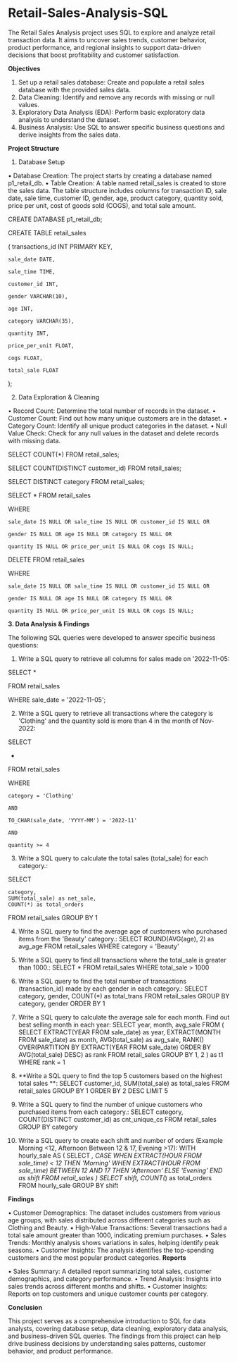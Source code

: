 # Retail-Sales-Analysis-SQL
The Retail Sales Analysis project uses SQL to explore and analyze retail transaction data. It aims to uncover sales trends, customer behavior, product performance, and regional insights to support data-driven decisions that boost profitability and customer satisfaction.


**Objectives**
1.	Set up a retail sales database: Create and populate a retail sales database with the provided sales data.
2.	Data Cleaning: Identify and remove any records with missing or null values.
3.	Exploratory Data Analysis (EDA): Perform basic exploratory data analysis to understand the dataset.
4.	Business Analysis: Use SQL to answer specific business questions and derive insights from the sales data.

**Project Structure**
1. Database Setup

•	Database Creation: The project starts by creating a database named p1_retail_db.
•	Table Creation: A table named retail_sales is created to store the sales data. The table structure includes columns for transaction ID, sale date, sale time, customer ID, gender, age, product category, quantity sold, price per unit, cost of goods sold (COGS), and total sale amount.

CREATE DATABASE p1_retail_db;


CREATE TABLE retail_sales

(
    transactions_id INT PRIMARY KEY,

    sale_date DATE,	

    sale_time TIME,

    customer_id INT,	

    gender VARCHAR(10),

    age INT,

    category VARCHAR(35),

    quantity INT,

    price_per_unit FLOAT,	

    cogs FLOAT,

    total_sale FLOAT

);

2. Data Exploration & Cleaning

•	Record Count: Determine the total number of records in the dataset.
•	Customer Count: Find out how many unique customers are in the dataset.
•	Category Count: Identify all unique product categories in the dataset.
•	Null Value Check: Check for any null values in the dataset and delete records with missing data.

SELECT COUNT(*) FROM retail_sales;

SELECT COUNT(DISTINCT customer_id) FROM retail_sales;

SELECT DISTINCT category FROM retail_sales;

SELECT * FROM retail_sales

WHERE 

    sale_date IS NULL OR sale_time IS NULL OR customer_id IS NULL OR 

    gender IS NULL OR age IS NULL OR category IS NULL OR 

    quantity IS NULL OR price_per_unit IS NULL OR cogs IS NULL;

DELETE FROM retail_sales

WHERE 

    sale_date IS NULL OR sale_time IS NULL OR customer_id IS NULL OR 

    gender IS NULL OR age IS NULL OR category IS NULL OR 

    quantity IS NULL OR price_per_unit IS NULL OR cogs IS NULL;

**3. Data Analysis & Findings**

The following SQL queries were developed to answer specific business questions:

1.	Write a SQL query to retrieve all columns for sales made on '2022-11-05:

SELECT *

FROM retail_sales

WHERE sale_date = '2022-11-05';

2.	Write a SQL query to retrieve all transactions where the category is 'Clothing' and the quantity sold is more than 4 in the month of Nov-2022:

SELECT 

  *

FROM retail_sales

WHERE 

    category = 'Clothing'

    AND 

    TO_CHAR(sale_date, 'YYYY-MM') = '2022-11'

    AND

    quantity >= 4


3.	Write a SQL query to calculate the total sales (total_sale) for each category.:

SELECT 

    category,
    SUM(total_sale) as net_sale,
    COUNT(*) as total_orders
FROM retail_sales
GROUP BY 1

4.	Write a SQL query to find the average age of customers who purchased items from the 'Beauty' category.:
SELECT
    ROUND(AVG(age), 2) as avg_age
FROM retail_sales
WHERE category = 'Beauty'

5.	Write a SQL query to find all transactions where the total_sale is greater than 1000.:
SELECT * FROM retail_sales
WHERE total_sale > 1000

6.	Write a SQL query to find the total number of transactions (transaction_id) made by each gender in each category.:
SELECT 
    category,
    gender,
    COUNT(*) as total_trans
FROM retail_sales
GROUP 
    BY 
    category,
    gender
ORDER BY 1

7.	Write a SQL query to calculate the average sale for each month. Find out best selling month in each year:
SELECT 
       year,
       month,
    avg_sale
FROM 
(    
SELECT 
    EXTRACT(YEAR FROM sale_date) as year,
    EXTRACT(MONTH FROM sale_date) as month,
    AVG(total_sale) as avg_sale,
    RANK() OVER(PARTITION BY EXTRACT(YEAR FROM sale_date) ORDER BY AVG(total_sale) DESC) as rank
FROM retail_sales
GROUP BY 1, 2
) as t1
WHERE rank = 1

8.	**Write a SQL query to find the top 5 customers based on the highest total sales **:
SELECT 
    customer_id,
    SUM(total_sale) as total_sales
FROM retail_sales
GROUP BY 1
ORDER BY 2 DESC
LIMIT 5

9.	Write a SQL query to find the number of unique customers who purchased items from each category.:
SELECT 
    category,    
    COUNT(DISTINCT customer_id) as cnt_unique_cs
FROM retail_sales
GROUP BY category
10.	Write a SQL query to create each shift and number of orders (Example Morning <12, Afternoon Between 12 & 17, Evening >17):
WITH hourly_sale
AS
(
SELECT *,
    CASE
        WHEN EXTRACT(HOUR FROM sale_time) < 12 THEN 'Morning'
        WHEN EXTRACT(HOUR FROM sale_time) BETWEEN 12 AND 17 THEN 'Afternoon'
        ELSE 'Evening'
    END as shift
FROM retail_sales
)
SELECT 
    shift,
    COUNT(*) as total_orders    
FROM hourly_sale
GROUP BY shift

**Findings**

•	Customer Demographics: The dataset includes customers from various age groups, with sales distributed across different categories such as Clothing and Beauty.
•	High-Value Transactions: Several transactions had a total sale amount greater than 1000, indicating premium purchases.
•	Sales Trends: Monthly analysis shows variations in sales, helping identify peak seasons.
•	Customer Insights: The analysis identifies the top-spending customers and the most popular product categories.
**Reports**

•	Sales Summary: A detailed report summarizing total sales, customer demographics, and category performance.
•	Trend Analysis: Insights into sales trends across different months and shifts.
•	Customer Insights: Reports on top customers and unique customer counts per category.

**Conclusion**

This project serves as a comprehensive introduction to SQL for data analysts, covering database setup, data cleaning, exploratory data analysis, and business-driven SQL queries. The findings from this project can help drive business decisions by understanding sales patterns, customer behavior, and product performance.

